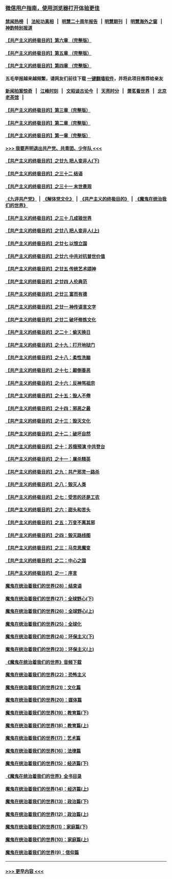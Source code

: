 ### [微信用户指南，使用浏览器打开体验更佳](https://github.com/gfw-breaker/banned-news1/blob/master/indexes/wechat-guide.md?t=0)
#### [禁闻热榜](热点新闻.md?t=0)  &nbsp;&nbsp;|&nbsp;&nbsp; [法轮功真相](https://github.com/gfw-breaker/truth/blob/master/README.md?t=0) &nbsp;&nbsp;|&nbsp;&nbsp; [明慧二十周年报告](https://github.com/gfw-breaker/mh-reports/blob/master/README.md?t=0) &nbsp;&nbsp;|&nbsp;&nbsp;[明慧期刊](https://github.com/gfw-breaker/mh-qikan) &nbsp;&nbsp;|&nbsp;&nbsp; [明慧海外之窗](https://github.com/gfw-breaker/mh-news/blob/master/README.md?t=0) &nbsp;&nbsp;|&nbsp;&nbsp; [神韵特别报道](https://github.com/gfw-breaker/mh-news/blob/master/shenyun.md?t=0)
#### [【共产主义的终极目的】第六章 （完整版）](../pages/nsc422/n11428913.md?t=02060011) 
#### [【共产主义的终极目的】第五章 （完整版）](../pages/nsc422/n11428912.md?t=02060011) 
#### [【共产主义的终极目的】第四章 （完整版）](../pages/nsc422/n11428907.md?t=02060011) 
#### 五毛举报越来越频繁，请网友们前往下载 [一键翻墙软件](https://github.com/gfw-breaker/ssr-accounts)，并将此项目推荐给亲友
#### [新闻拍案惊奇](https://github.com/gfw-breaker/banned-news1/blob/master/pages/link4.md) &nbsp;&nbsp;|&nbsp;&nbsp; [江峰时刻](https://github.com/gfw-breaker/banned-news1/blob/master/pages/link4.md) &nbsp;&nbsp;|&nbsp;&nbsp; [文昭谈古论今](https://github.com/gfw-breaker/banned-news1/blob/master/pages/link4.md) &nbsp;&nbsp;|&nbsp;&nbsp; [天亮时分](https://github.com/gfw-breaker/banned-news1/blob/master/pages/link4.md) &nbsp;&nbsp;|&nbsp;&nbsp; [萧茗看世界](https://github.com/gfw-breaker/banned-news1/blob/master/pages/link4.md) &nbsp;&nbsp;|&nbsp;&nbsp; [北京老茶馆](https://github.com/gfw-breaker/banned-news1/blob/master/pages/link4.md) &nbsp;&nbsp;|&nbsp;&nbsp; 
#### [【共产主义的终极目的】第三章（完整版）](../pages/nsc422/n11428848.md?t=02060011) 
#### [【共产主义的终极目的】第二章（完整版）](../pages/nsc422/n11428831.md?t=02060011) 
#### [【共产主义的终极目的】第一章（完整版）](../pages/nsc422/n11417651.md?t=02060011) 
#### [>>> 我要声明退出共产党、共青团、少年队 <<<](https://github.com/begood0513/goodnews/blob/master/quit/letter.md) 
#### [【共产主义的终极目的】之廿九 把人变非人(下)](../pages/nsc422/n11344140.md?t=02060011) 
#### [【共产主义的终极目的】之三十二 结语](../pages/nsc422/n11360535.md?t=02060011) 
#### [【共产主义的终极目的】之三十一 末世景观](../pages/nsc422/n11351129.md?t=02060011) 
#### [《九评共产党》](https://github.com/begood0513/9ping.md/blob/master/README.md) &nbsp;|&nbsp; [《解体党文化》](../../../../jtdwh.md/blob/master/README.md)  &nbsp;|&nbsp; [《共产主义的终极目的》](../../../../gczydzjmd.md/blob/master/README.md) &nbsp;|&nbsp; [《魔鬼在统治我们的世界》](../../../../mgztzwmdsj.md/blob/master/README.md) 
#### [【共产主义的终极目的】之三十 几成狼世界](../pages/nsc422/n11348280.md?t=02060011) 
#### [【共产主义的终极目的】之廿八 把人变非人(上)](../pages/nsc422/n11340492.md?t=02060011) 
#### [【共产主义的终极目的】之廿七 以恨立国](../pages/nsc422/n11336944.md?t=02060011) 
#### [【共产主义的终极目的】之廿六 中共对抗普世价值](../pages/nsc422/n11324785.md?t=02060011) 
#### [【共产主义的终极目的】之廿五 传统艺术颂神](../pages/nsc422/n11296396.md?t=02060011) 
#### [【共产主义的终极目的】之廿四 人伦典范](../pages/nsc422/n11296397.md?t=02060011) 
#### [【共产主义的终极目的】之廿三 富而有德](../pages/nsc422/n11283598.md?t=02060011) 
#### [【共产主义的终极目的】之廿一 神传语言文字](../pages/nsc422/n11263265.md?t=02060011) 
#### [【共产主义的终极目的】之廿二 破坏修炼文化](../pages/nsc422/n11245728.md?t=02060011) 
#### [【共产主义的终极目的】之二十：偷天换日](../pages/nsc422/n11238846.md?t=02060011) 
#### [【共产主义的终极目的】之十九：打开地狱门](../pages/nsc422/n11206376.md?t=02060011) 
#### [【共产主义的终极目的】之十八：柔性洗脑](../pages/nsc422/n11199994.md?t=02060011) 
#### [【共产主义的终极目的】之十七：颠倒善恶](../pages/nsc422/n11179782.md?t=02060011) 
#### [【共产主义的终极目的】之十六：反神骂祖宗](../pages/nsc422/n11166798.md?t=02060011) 
#### [【共产主义的终极目的】之十五：毁人不倦](../pages/nsc422/n11166792.md?t=02060011) 
#### [【共产主义的终极目的】之十四：邪恶之最](../pages/nsc422/n11150249.md?t=02060011) 
#### [【共产主义的终极目的】之十三：毁灭文化](../pages/nsc422/n11135227.md?t=02060011) 
#### [【共产主义的终极目的】之十二：破坏自然](../pages/nsc422/n11135214.md?t=02060011) 
#### [【共产主义的终极目的】之十：苏俄预演 中共登台](../pages/nsc422/n11118424.md?t=02060011) 
#### [【共产主义的终极目的】之十一：屠杀精英](../pages/nsc422/n11118442.md?t=02060011) 
#### [【共产主义的终极目的】之九：共产邪灵一路杀](../pages/nsc422/n11114139.md?t=02060011) 
#### [【共产主义的终极目的】之八：毁灭人类](../pages/nsc422/n11108503.md?t=02060011) 
#### [【共产主义的终极目的】之七：受苦的还是工农](../pages/nsc422/n11101809.md?t=02060011) 
#### [【共产主义的终极目的】之六：甜头和苦头](../pages/nsc422/n11096971.md?t=02060011) 
#### [【共产主义的终极目的】之五：万变不离其邪](../pages/nsc422/n11091285.md?t=02060011) 
#### [【共产主义的终极目的】之四：毁灭路线图](../pages/nsc422/n11086284.md?t=02060011) 
#### [【共产主义的终极目的】之三：马克思魔变](../pages/nsc422/n11061941.md?t=02060011) 
#### [【共产主义的终极目的】之二：中心之国](../pages/nsc422/n11047728.md?t=02060011) 
#### [【共产主义的终极目的】之一：序言](../pages/nsc422/n11086077.md?t=02060011) 
#### [魔鬼在统治着我们的世界(28)：结束语](../pages/nsc422/n10936246.md?t=02060011) 
#### [魔鬼在统治着我们的世界(27)：全球野心(下)](../pages/nsc422/n10928319.md?t=02060011) 
#### [魔鬼在统治着我们的世界(26)：全球野心(上)](../pages/nsc422/n10900318.md?t=02060011) 
#### [魔鬼在统治着我们的世界(25)：全球化](../pages/nsc422/n10788205.md?t=02060011) 
#### [魔鬼在统治着我们的世界(24)：环保主义(下)](../pages/nsc422/n10695307.md?t=02060011) 
#### [魔鬼在统治着我们的世界(23)：环保主义(上)](../pages/nsc422/n10688613.md?t=02060011) 
#### [《魔鬼在统治着我们的世界》音频下载](../pages/nsc422/n10635553.md?t=02060011) 
#### [魔鬼在统治着我们的世界(22)：恐怖主义](../pages/nsc422/n10614727.md?t=02060011) 
#### [魔鬼在统治着我们的世界(21)：文化篇](../pages/nsc422/n10597706.md?t=02060011) 
#### [魔鬼在统治着我们的世界(20)：媒体篇](../pages/nsc422/n10586579.md?t=02060011) 
#### [魔鬼在统治着我们的世界(19)：教育篇(下)](../pages/nsc422/n10564808.md?t=02060011) 
#### [魔鬼在统治着我们的世界(18)：教育篇(上)](../pages/nsc422/n10526970.md?t=02060011) 
#### [魔鬼在统治着我们的世界(17)：艺术篇](../pages/nsc422/n10499093.md?t=02060011) 
#### [魔鬼在统治着我们的世界(16)：法律篇](../pages/nsc422/n10485969.md?t=02060011) 
#### [魔鬼在统治着我们的世界(15)：经济篇(下)](../pages/nsc422/n10469975.md?t=02060011) 
#### [《魔鬼在统治着我们的世界》全书目录](../pages/nsc422/n10464261.md?t=02060011) 
#### [魔鬼在统治着我们的世界(14)：经济篇(上)](../pages/nsc422/n10457370.md?t=02060011) 
#### [魔鬼在统治着我们的世界(13)：政治篇(下)](../pages/nsc422/n10448270.md?t=02060011) 
#### [魔鬼在统治着我们的世界(12)：政治篇(上)](../pages/nsc422/n10444576.md?t=02060011) 
#### [魔鬼在统治着我们的世界(11)：家庭篇(下)](../pages/nsc422/n10440961.md?t=02060011) 
#### [魔鬼在统治着我们的世界(10)：家庭篇(上)](../pages/nsc422/n10435448.md?t=02060011) 
#### [魔鬼在统治着我们的世界(9)：信仰篇](../pages/nsc422/n10432159.md?t=02060011) 

----
#### [ >>> 更早内容 <<< ](../indexes/nsc422-earlier.md)

